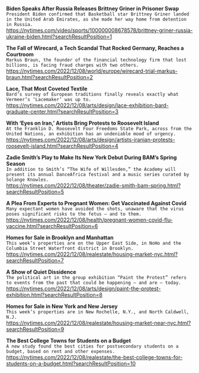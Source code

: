 **Biden Speaks After Russia Releases Brittney Griner in Prisoner Swap**\
`President Biden confirmed that Basketball star Brittney Griner landed in the United Arab Emirates, as she made her way home from detention in Russia.`\
https://nytimes.com/video/sports/100000008678578/brittney-griner-russia-ukraine-biden.html?searchResultPosition=1

**The Fall of Wirecard, a Tech Scandal That Rocked Germany, Reaches a Courtroom**\
`Markus Braun, the founder of the financial technology firm that lost billions, is facing fraud charges with two others.`\
https://nytimes.com/2022/12/08/world/europe/wirecard-trial-markus-braun.html?searchResultPosition=2

**Lace, That Most Coveted Textile**\
`Bard’s survey of European traditions finally reveals exactly what Vermeer’s ‘Lacemaker’ was up to.`\
https://nytimes.com/2022/12/08/arts/design/lace-exhibition-bard-graduate-center.html?searchResultPosition=3

**With ‘Eyes on Iran,’ Artists Bring Protests to Roosevelt Island**\
`At the Franklin D. Roosevelt Four Freedoms State Park, across from the United Nations, an exhibition has an undeniable mood of urgency.`\
https://nytimes.com/2022/12/08/arts/design/artists-iranian-protests-roosevelt-island.html?searchResultPosition=4

**Zadie Smith’s Play to Make Its New York Debut During BAM’s Spring Season**\
`In addition to Smith’s “The Wife of Willesden,” the Academy will present its annual DanceAfrica festival and a music series curated by Solange Knowles.`\
https://nytimes.com/2022/12/08/theater/zadie-smith-bam-spring.html?searchResultPosition=5

**A Plea From Experts to Pregnant Women: Get Vaccinated Against Covid**\
`Many expectant women have avoided the shots, unaware that the virus poses significant risks to the fetus — and to them.`\
https://nytimes.com/2022/12/08/health/pregnant-women-covid-flu-vaccine.html?searchResultPosition=6

**Homes for Sale in Brooklyn and Manhattan**\
`This week’s properties are on the Upper East Side, in NoHo and the Columbia Street Waterfront district in Brooklyn.`\
https://nytimes.com/2022/12/08/realestate/housing-market-nyc.html?searchResultPosition=7

**A Show of Quiet Dissidence**\
`The political art in the group exhibition “Paint the Protest” refers to events from the past that could be happening — and are — today.`\
https://nytimes.com/2022/12/08/arts/design/paint-the-protest-exhibition.html?searchResultPosition=8

**Homes for Sale in New York and New Jersey**\
`This week’s properties are in New Rochelle, N.Y., and North Caldwell, N.J.`\
https://nytimes.com/2022/12/08/realestate/housing-market-near-nyc.html?searchResultPosition=9

**The Best College Towns for Students on a Budget**\
`A new study found the best cities for postsecondary students on a budget, based on rent and other expenses.`\
https://nytimes.com/2022/12/08/realestate/the-best-college-towns-for-students-on-a-budget.html?searchResultPosition=10

